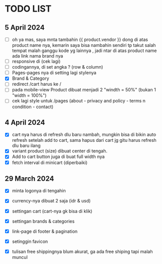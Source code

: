 # TODO LIST

## 5 April 2024
- [ ] oh ya mas, saya mnta tambahin   {{ product.vendor }} dong di atas product name nya, kemarin saya bisa nambahin sendiri tp takut salah tempat malah ganggu kode yg lainnya , jadi ntar di atas product name ada link nama brand nya 
- [ ] responsive di  (cek lagi)
- [ ] codingannya, di set angka ? (row & column)
- [ ] Pages-pages nya di setting lagi stylenya
- [x] Brand & Category 
- [ ] redirect /cart harus ke /
- [ ] pada mobile-view Product dibuat menjadi 2 "windth = 50%" (bukan 1 "width = 100%")
- [ ] cek lagi style untuk /pages (about - privacy and policy  - terms n condition - contact)

## 4 April 2024
- [x] cart nya harus di refresh dlu baru nambah, mungkin bisa di bikin auto refresh setelah add to cart, sama hapus dari cart jg gitu harus refresh dlu baru ilang
- [x] variant product (size) dibuat center di tengah.
- [x] Add to cart button juga di buat full width nya
- [x] fetch interval di minicart (diperbaiki)

## 29 March 2024
- [x] minta logonya di tengahin
- [x] currency-nya dibuat 2 saja (idr & usd)
- [x] settingan cart (cart-nya gk bisa di klik)
- [x] settingan brands & categories
- [x] link-page di footer & pagination
- [x] setinggin favicon
- [x] tulisan free shippingnya blum akurat, ga ada free shiping tapi malah muncul


<!-- ############################################################################ -->

<!-- ## 25 July 2023

- [x] produknya harus urut sesuai update terbaru

## 8 July 2023

- [x] paginate-number & idr, kepanjangan.

## 16 June 2023

- [x] FIX pagination and About menu

## 15 June 2023

- [x] FIX problem with API ENDPOINT

## 14 June 2023

- [x] pindah posisi [About . Privacy & Policy . Terms & Conditions . Contact].
- [x] About Page dkk.

## 13 June 2023

- [x] layout min-width (2 image).
- [x] Harga asli & harga di coret (fake price).
- [x] Product (out of stok) di Hide.
- [x] Add to Cart kadang tidak muncul di kalo di HP, tapi kalo di pencet Baru muncul.

## 27 May 2023

- [x] yg di home, bisa di bikin produk nya dari yg terbaru gak? soalnya saya barusan upload tp ga muncul paling awal

## 23 May 2023

- [x] tulisan type di product page di ilangin.
- [x] tulisan free shipping di ganti ke sale aja, jadi muncul pas yg discount aja, soalnya bingung ini kok muncul semua free shippingnya, sedangkan pas check out shippingnya masih keitung.
- [x] tambahin favicon.
- [x] stok habis = ga muncul lg produk nya.
- [x] currency bisa di bikin sendiri gak? (GAK, makasih)
- [x] yg mobile kadang sebagian text ga muncul.

## 9 April 2023

- [x] cursor jadi pointer waktu hover menu content.
- [x] category product ganti style jadi flex-direction : column.
- [x] cart page (ada masalah?) aku gk dapet gambaran kalo itu dipermasalahin karena gk dikasih contoh atau dibrief.
- [x] ada yang salah sama tampilan mobile.

## 7 April 2023

- [x] currency style nya di samaain.
- [x] Add to Cart dibuat ngeslide dari kanan (hide)  -> kiri (view).
- [x] when hover button or .button change cursor into pointer.

## 20 march 2023

- [x] menu harus dibuat ulang (oleh pihak owner).
- [x] pas dihome sama pas di produk beda isi cart nya mas.
- [x] pas pilih size sama add cart ga ada status, kita ga tau kalo udah klik ato blm.
- [x] currency nya blm pengaruh.
- [x] cartnya harusnya bisa di scroll.
- [x] cartnya ga bisa di kurang ato di tambah qty nya.
- [x] logo href ke main-page. -->